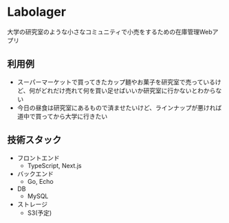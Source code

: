 # Labolager
大学の研究室のような小さなコミュニティで小売をするための在庫管理Webアプリ

## 利用例
- スーパーマーケットで買ってきたカップ麺やお菓子を研究室で売っているけど、何がどれだけ売れて何を買い足せばいいか研究室に行かないとわからない
- 今日の昼食は研究室にあるもので済ませたいけど、ラインナップが悪ければ道中で買ってから大学に行きたい

## 技術スタック
- フロントエンド
  - TypeScript, Next.js
- バックエンド
  - Go, Echo
- DB
  - MySQL
- ストレージ
  - S3(予定)
